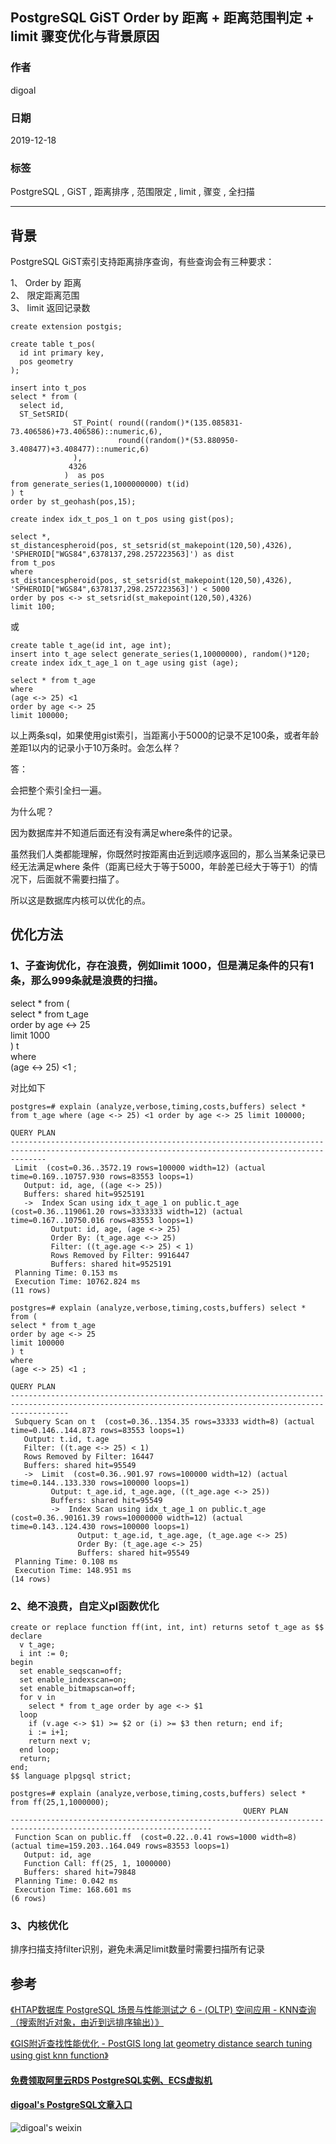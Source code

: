 ## PostgreSQL GiST Order by 距离 + 距离范围判定 + limit 骤变优化与背景原因   
                                                                                                             
### 作者                                                                    
digoal                                                                                                             
                                                                                                             
### 日期                                                                                                             
2019-12-18                                                                                                         
                                                                                                             
### 标签                                                                                                             
PostgreSQL , GiST , 距离排序 , 范围限定 , limit , 骤变 , 全扫描      
                                                                                                             
----                                                                                                             
                                                                                                             
## 背景     
PostgreSQL GiST索引支持距离排序查询，有些查询会有三种要求：  
  
1、 Order by 距离    
2、 限定距离范围    
3、 limit 返回记录数    
  
```  
create extension postgis;      
      
create table t_pos(      
  id int primary key,      
  pos geometry      
);    
  
insert into t_pos       
select * from (      
  select id,      
  ST_SetSRID(      
              ST_Point( round((random()*(135.085831-73.406586)+73.406586)::numeric,6),          
                        round((random()*(53.880950-3.408477)+3.408477)::numeric,6)          
              ),      
             4326      
            )  as pos      
from generate_series(1,1000000000) t(id)       
) t      
order by st_geohash(pos,15);      
      
create index idx_t_pos_1 on t_pos using gist(pos);      
  
select *,   
st_distancespheroid(pos, st_setsrid(st_makepoint(120,50),4326), 'SPHEROID["WGS84",6378137,298.257223563]') as dist   
from t_pos   
where   
st_distancespheroid(pos, st_setsrid(st_makepoint(120,50),4326), 'SPHEROID["WGS84",6378137,298.257223563]') < 5000   
order by pos <-> st_setsrid(st_makepoint(120,50),4326)   
limit 100;   
```  
  
或  
  
```  
create table t_age(id int, age int);  
insert into t_age select generate_series(1,10000000), random()*120;  
create index idx_t_age_1 on t_age using gist (age);  
  
select * from t_age   
where   
(age <-> 25) <1   
order by age <-> 25   
limit 100000;  
```  
  
以上两条sql，如果使用gist索引，当距离小于5000的记录不足100条，或者年龄差距1以内的记录小于10万条时。会怎么样？  
  
答：  
  
会把整个索引全扫一遍。  
  
为什么呢？  
  
因为数据库并不知道后面还有没有满足where条件的记录。  
  
虽然我们人类都能理解，你既然时按距离由近到远顺序返回的，那么当某条记录已经无法满足where 条件（距离已经大于等于5000，年龄差已经大于等于1）的情况下，后面就不需要扫描了。  
  
所以这是数据库内核可以优化的点。  
  
## 优化方法  
### 1、子查询优化，存在浪费，例如limit 1000，但是满足条件的只有1条，那么999条就是浪费的扫描。  
  
select * from (  
select * from t_age   
order by age <-> 25   
limit 1000  
) t  
where   
(age <-> 25) <1 ;  
  
对比如下  
  
```  
postgres=# explain (analyze,verbose,timing,costs,buffers) select * from t_age where (age <-> 25) <1 order by age <-> 25 limit 100000;  
                                                                     QUERY PLAN                                                                       
----------------------------------------------------------------------------------------------------------------------------------------------------  
 Limit  (cost=0.36..3572.19 rows=100000 width=12) (actual time=0.169..10757.930 rows=83553 loops=1)  
   Output: id, age, ((age <-> 25))  
   Buffers: shared hit=9525191  
   ->  Index Scan using idx_t_age_1 on public.t_age  (cost=0.36..119061.20 rows=3333333 width=12) (actual time=0.167..10750.016 rows=83553 loops=1)  
         Output: id, age, (age <-> 25)  
         Order By: (t_age.age <-> 25)  
         Filter: ((t_age.age <-> 25) < 1)  
         Rows Removed by Filter: 9916447  
         Buffers: shared hit=9525191  
 Planning Time: 0.153 ms  
 Execution Time: 10762.824 ms  
(11 rows)  
```  
  
```  
postgres=# explain (analyze,verbose,timing,costs,buffers) select * from (  
select * from t_age   
order by age <-> 25   
limit 100000  
) t  
where   
(age <-> 25) <1 ;  
                                                                       QUERY PLAN                                                                          
---------------------------------------------------------------------------------------------------------------------------------------------------------  
 Subquery Scan on t  (cost=0.36..1354.35 rows=33333 width=8) (actual time=0.146..144.873 rows=83553 loops=1)  
   Output: t.id, t.age  
   Filter: ((t.age <-> 25) < 1)  
   Rows Removed by Filter: 16447  
   Buffers: shared hit=95549  
   ->  Limit  (cost=0.36..901.97 rows=100000 width=12) (actual time=0.144..133.330 rows=100000 loops=1)  
         Output: t_age.id, t_age.age, ((t_age.age <-> 25))  
         Buffers: shared hit=95549  
         ->  Index Scan using idx_t_age_1 on public.t_age  (cost=0.36..90161.39 rows=10000000 width=12) (actual time=0.143..124.430 rows=100000 loops=1)  
               Output: t_age.id, t_age.age, (t_age.age <-> 25)  
               Order By: (t_age.age <-> 25)  
               Buffers: shared hit=95549  
 Planning Time: 0.108 ms  
 Execution Time: 148.951 ms  
(14 rows)  
```  
  
### 2、绝不浪费，自定义pl函数优化  
  
```  
create or replace function ff(int, int, int) returns setof t_age as $$  
declare  
  v t_age;  
  i int := 0;  
begin  
  set enable_seqscan=off;  
  set enable_indexscan=on;  
  set enable_bitmapscan=off;  
  for v in   
    select * from t_age order by age <-> $1   
  loop   
    if (v.age <-> $1) >= $2 or (i) >= $3 then return; end if;  
    i := i+1;   
    return next v;  
  end loop;  
  return;  
end;  
$$ language plpgsql strict;  
```  
  
```  
postgres=# explain (analyze,verbose,timing,costs,buffers) select * from ff(25,1,1000000);  
                                                    QUERY PLAN                                                       
-------------------------------------------------------------------------------------------------------------------  
 Function Scan on public.ff  (cost=0.22..0.41 rows=1000 width=8) (actual time=159.203..164.049 rows=83553 loops=1)  
   Output: id, age  
   Function Call: ff(25, 1, 1000000)  
   Buffers: shared hit=79848  
 Planning Time: 0.042 ms  
 Execution Time: 168.601 ms  
(6 rows)  
```  
  
### 3、内核优化  
  
排序扫描支持filter识别，避免未满足limit数量时需要扫描所有记录  
  
## 参考  
[《HTAP数据库 PostgreSQL 场景与性能测试之 6 - (OLTP) 空间应用 - KNN查询（搜索附近对象，由近到远排序输出）》](../201711/20171107_07.md)  
  
[《GIS附近查找性能优化 - PostGIS long lat geometry distance search tuning using gist knn function》](../201308/20130806_01.md)    
  
  
  
#### [免费领取阿里云RDS PostgreSQL实例、ECS虚拟机](https://www.aliyun.com/database/postgresqlactivity "57258f76c37864c6e6d23383d05714ea")
  
  
#### [digoal's PostgreSQL文章入口](https://github.com/digoal/blog/blob/master/README.md "22709685feb7cab07d30f30387f0a9ae")
  
  
![digoal's weixin](../pic/digoal_weixin.jpg "f7ad92eeba24523fd47a6e1a0e691b59")
  
